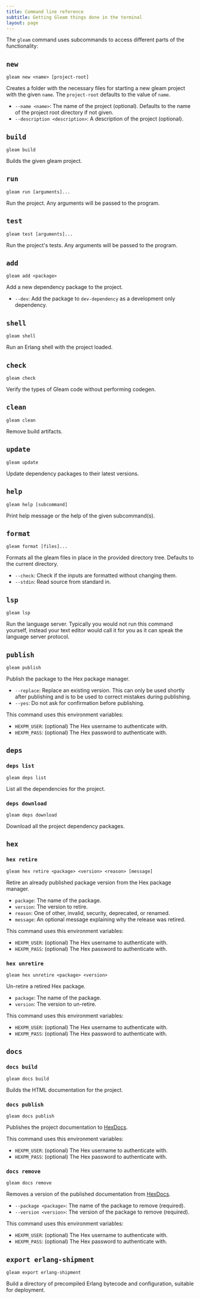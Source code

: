 ```yaml
---
title: Command line reference
subtitle: Getting Gleam things done in the terminal
layout: page
---
```


The `gleam` command uses subcommands to access different parts of the functionality:
## `new`

`gleam new <name> [project-root]`

Creates a folder with the necessary files for starting a new gleam project with
the given `name`.  The `project-root` defaults to the value of `name`.

- `--name <name>`: The name of the project (optional). Defaults to the name of
  the project root directory if not given.
- `--description <description>`: A description of the project (optional).


## `build`

`gleam build`

Builds the given gleam project.


## `run`

`gleam run [arguments]...`

Run the project. Any arguments will be passed to the program.


## `test`

`gleam test [arguments]...`

Run the project's tests. Any arguments will be passed to the program.


## `add`

`gleam add <package>`

Add a new dependency package to the project.

- `--dev`: Add the package to `dev-dependency` as a development only dependency.


## `shell`

`gleam shell`

Run an Erlang shell with the project loaded.

## `check`

`gleam check`

Verify the types of Gleam code without performing codegen.

## `clean`

`gleam clean`

Remove build artifacts.

## `update`

`gleam update`

Update dependency packages to their latest versions.

## `help`

`gleam help [subcommand]`

Print help message or the help of the given subcommand(s).


## `format`

`gleam format [files]...`

Formats all the gleam files in place in the provided directory tree. Defaults to
the current directory.

- `--check`: Check if the inputs are formatted without changing them.
- `--stdin`: Read source from standard in.

## `lsp`

`gleam lsp`

Run the language server. Typically you would not run this command yourself,
instead your text editor would call it for you as it can speak the language
server protocol.

## `publish`

`gleam publish`

Publish the package to the Hex package manager.

- `--replace`: Replace an existing version. This can only be used shortly after
  publishing and is to be used to correct mistakes during publishing.
- `--yes`: Do not ask for confirmation before publishing.

This command uses this environment variables:

- `HEXPM_USER`: (optional) The Hex username to authenticate with.
- `HEXPM_PASS`: (optional) The Hex password to authenticate with.

## `deps`

### `deps list`

`gleam deps list`

List all the dependencies for the project.


### `deps download`

`gleam deps download`

Download all the project dependency packages.

## `hex`

### `hex retire`

`gleam hex retire <package> <version> <reason> [message]`

Retire an already published package version from the Hex package manager.

- `package`: The name of the package.
- `version`: The version to retire.
- `reason`: One of other, invalid, security, deprecated, or renamed.
- `message`: An optional message explaining why the release was retired.

This command uses this environment variables:

- `HEXPM_USER`: (optional) The Hex username to authenticate with.
- `HEXPM_PASS`: (optional) The Hex password to authenticate with.


### `hex unretire`

`gleam hex unretire <package> <version>`

Un-retire a retired Hex package.

- `package`: The name of the package.
- `version`: The version to un-retire.

This command uses this environment variables:

- `HEXPM_USER`: (optional) The Hex username to authenticate with.
- `HEXPM_PASS`: (optional) The Hex password to authenticate with.

## `docs`

### `docs build`

`gleam docs build`

Builds the HTML documentation for the project.


### `docs publish`

`gleam docs publish`

Publishes the project documentation to [HexDocs](https://hexdocs.pm).

This command uses this environment variables:

- `HEXPM_USER`: (optional) The Hex username to authenticate with.
- `HEXPM_PASS`: (optional) The Hex password to authenticate with.


### `docs remove`

`gleam docs remove`

Removes a version of the published documentation from [HexDocs](https://hexdocs.pm).

- `--package <package>`: The name of the package to remove (required).
- `--version <version>`: The version of the package to remove (required).

This command uses this environment variables:

- `HEXPM_USER`: (optional) The Hex username to authenticate with.
- `HEXPM_PASS`: (optional) The Hex password to authenticate with.


## `export erlang-shipment`

`gleam export erlang-shipment`

Build a directory of precompiled Erlang bytecode and configuration, suitable for
deployment.

